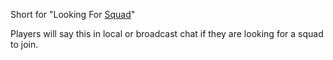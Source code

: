Short for "Looking For [Squad](Squad.md)"

Players will say this in local or broadcast chat if they are looking for
a squad to join.

<!--[Category:Terminology](Category:Terminology.md)-->

